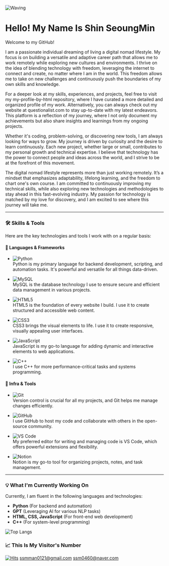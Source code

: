 ![Waving](https://capsule-render.vercel.app/api?type=waving&height=200&text=Thanks+For+Visit&fontAlign=40&fontAlignY=40&color=gradient)

# Hello! My Name Is **Shin SeoungMin**  
Welcome to my GitHub!

I am a passionate individual dreaming of living a digital nomad lifestyle. My focus is on building a versatile and adaptive career path that allows me to work remotely while exploring new cultures and environments. I thrive on the idea of blending technology with freedom, leveraging the internet to connect and create, no matter where I am in the world. This freedom allows me to take on new challenges and continuously push the boundaries of my own skills and knowledge.

For a deeper look at my skills, experiences, and projects, feel free to visit my my-profile-by-html repository, where I have curated a more detailed and organized profile of my work. Alternatively, you can always check out my website at questionalist.com to stay up-to-date with my latest endeavors. This platform is a reflection of my journey, where I not only document my achievements but also share insights and learnings from my ongoing projects.

Whether it's coding, problem-solving, or discovering new tools, I am always looking for ways to grow. My journey is driven by curiosity and the desire to learn continuously. Each new project, whether large or small, contributes to my personal growth and technical expertise. I believe that technology has the power to connect people and ideas across the world, and I strive to be at the forefront of this movement.

The digital nomad lifestyle represents more than just working remotely. It’s a mindset that emphasizes adaptability, lifelong learning, and the freedom to chart one's own course. I am committed to continuously improving my technical skills, while also exploring new technologies and methodologies to stay ahead in this fast-evolving industry. My passion for technology is matched by my love for discovery, and I am excited to see where this journey will take me.

---

### 🛠️ **Skills & Tools**

Here are the key technologies and tools I work with on a regular basis:

#### 🚀 **Languages & Frameworks**
- ![Python](https://img.shields.io/badge/python-3776AB.svg?&style=for-the-badge&logo=python&logoColor=white)  
  Python is my primary language for backend development, scripting, and automation tasks. It's powerful and versatile for all things data-driven.

- ![MySQL](https://img.shields.io/badge/mysql-4479A1.svg?&style=for-the-badge&logo=mysql&logoColor=white)  
  MySQL is the database technology I use to ensure secure and efficient data management in various projects.

- ![HTML5](https://img.shields.io/badge/HTML5-E34F26.svg?&style=for-the-badge&logo=html5&logoColor=white)  
  HTML5 is the foundation of every website I build. I use it to create structured and accessible web content.

- ![CSS3](https://img.shields.io/badge/CSS3-1572B6.svg?&style=for-the-badge&logo=css3&logoColor=white)  
  CSS3 brings the visual elements to life. I use it to create responsive, visually appealing user interfaces.

- ![JavaScript](https://img.shields.io/badge/JavaScript-F7DF1E.svg?&style=for-the-badge&logo=javascript&logoColor=white)  
  JavaScript is my go-to language for adding dynamic and interactive elements to web applications.

- ![C++](https://img.shields.io/badge/C++-00599C.svg?&style=for-the-badge&logo=cplusplus&logoColor=white)  
  I use C++ for more performance-critical tasks and systems programming.

#### 🧰 **Infra & Tools**
- ![Git](https://img.shields.io/badge/git-F05032.svg?&style=for-the-badge&logo=git&logoColor=white)  
  Version control is crucial for all my projects, and Git helps me manage changes efficiently.

- ![GitHub](https://img.shields.io/badge/github-181717.svg?&style=for-the-badge&logo=github&logoColor=white)  
  I use GitHub to host my code and collaborate with others in the open-source community.

- ![VS Code](https://img.shields.io/badge/vscode-007ACC.svg?&style=for-the-badge&logo=visualstudiocode&logoColor=white)  
  My preferred editor for writing and managing code is VS Code, which offers powerful extensions and flexibility.

- ![Notion](https://img.shields.io/badge/notion-000000.svg?&style=for-the-badge&logo=notion&logoColor=white)  
  Notion is my go-to tool for organizing projects, notes, and task management.

---

### 💡 **What I'm Currently Working On**

Currently, I am fluent in the following languages and technologies:
- **Python** (For backend and automation)
- **GPT** (Leveraging AI for various NLP tasks)
- **HTML, CSS, JavaScript** (For front-end web development)
- **C++** (For system-level programming)

![Top Langs](https://github-readme-stats.vercel.app/api/top-langs/?username=whitecrowclown&layout=compact)

### 📈 **This Is My Visitor's Number**

[![Hits](https://hits.seeyoufarm.com/api/count/incr/badge.svg?url=https%3A%2F%2Fgithub.com%2Fwhitecrowclown&count_bg=%2379C83D&title_bg=%23555555&icon=&icon_color=%23E7E7E7&title=hits&edge_flat=false)](https://hits.seeyoufarm.com)
ssmman0121@gmail.com
ssm0460@naver.com
